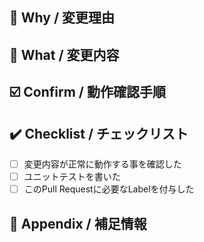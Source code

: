 ## :eyes: Why / 変更理由

## :muscle: What / 変更内容

## :ballot_box_with_check: Confirm / 動作確認手順
<!-- 実装内容を確認する手順を書きましょう。 -->


## :heavy_check_mark: Checklist / チェックリスト
<!-- 下記リストの内容を確認・チェックし、レビュワーに情報を共有しましょう。 -->

- [ ] 変更内容が正常に動作する事を確認した
- [ ] ユニットテストを書いた
- [ ] このPull Requestに必要なLabelを付与した

## :memo: Appendix / 補足情報
<!-- このPull Requestの補足や参考情報（関連pr, 記事のリンク 等）があれば記載しましょう。 -->

